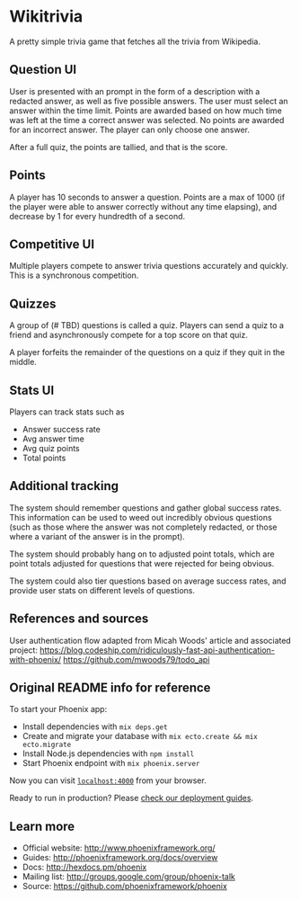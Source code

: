 # Wikitrivia

A pretty simple trivia game that fetches all the trivia from Wikipedia.

## Question UI

User is presented with an prompt in the form of a description with a redacted
answer, as well as five possible answers. The user must select an answer within
the time limit. Points are awarded based on how much time was left at the time
a correct answer was selected. No points are awarded for an incorrect answer.
The player can only choose one answer.

After a full quiz, the points are tallied, and that is the score.

## Points

A player has 10 seconds to answer a question. Points are a max of 1000 (if the
player were able to answer correctly without any time elapsing), and decrease
by 1 for every hundredth of a second.

## Competitive UI

Multiple players compete to answer trivia questions accurately and quickly. This
is a synchronous competition.

## Quizzes

A group of (# TBD) questions is called a quiz. Players can send a quiz to a
friend and asynchronously compete for a top score on that quiz.

A player forfeits the remainder of the questions on a quiz if they quit in the
middle.

## Stats UI

Players can track stats such as
* Answer success rate
* Avg answer time
* Avg quiz points
* Total points

## Additional tracking

The system should remember questions and gather global success rates. This
information can be used to weed out incredibly obvious questions (such as
those where the answer was not completely redacted, or those where a variant
of the answer is in the prompt).

The system should probably hang on to adjusted point totals, which are point
totals adjusted for questions that were rejected for being obvious.

The system could also tier questions based on average success rates, and provide
user stats on different levels of questions.

## References and sources

User authentication flow adapted from Micah Woods' article and associated project:
https://blog.codeship.com/ridiculously-fast-api-authentication-with-phoenix/
https://github.com/mwoods79/todo_api

## Original README info for reference

To start your Phoenix app:

  * Install dependencies with `mix deps.get`
  * Create and migrate your database with `mix ecto.create && mix ecto.migrate`
  * Install Node.js dependencies with `npm install`
  * Start Phoenix endpoint with `mix phoenix.server`

Now you can visit [`localhost:4000`](http://localhost:4000) from your browser.

Ready to run in production? Please [check our deployment guides](http://www.phoenixframework.org/docs/deployment).

## Learn more

  * Official website: http://www.phoenixframework.org/
  * Guides: http://phoenixframework.org/docs/overview
  * Docs: http://hexdocs.pm/phoenix
  * Mailing list: http://groups.google.com/group/phoenix-talk
  * Source: https://github.com/phoenixframework/phoenix
